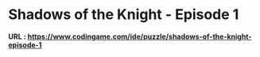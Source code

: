 # Shadows of the Knight - Episode 1

**URL : https://www.codingame.com/ide/puzzle/shadows-of-the-knight-episode-1**
